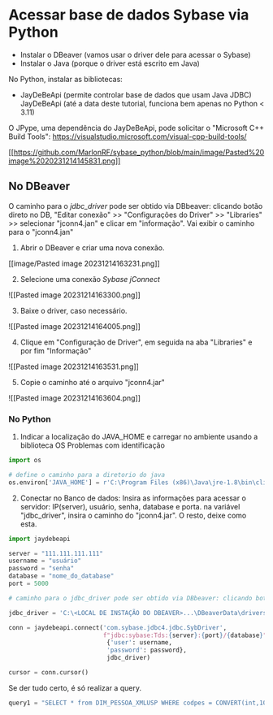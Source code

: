 # Acessar base de dados Sybase via Python

* Instalar o DBeaver (vamos usar o driver dele para acessar o Sybase)
* Instalar o Java (porque o driver está escrito em Java)

No Python, instalar as bibliotecas:
* JayDeBeApi (permite controlar base de dados que usam Java JDBC)
JayDeBeApi (até a data deste tutorial, funciona bem apenas no Python < 3.11)

O JPype, uma dependência do JayDeBeApi, pode solicitar o "Microsoft C++ Build Tools": https://visualstudio.microsoft.com/visual-cpp-build-tools/

[[https://github.com/MarlonRF/sybase_python/blob/main/image/Pasted%20image%2020231214145831.png]]
## No DBeaver


O caminho para o _jdbc_driver_ pode ser obtido via DBbeaver: clicando botão direto no DB, 
"Editar conexão" >> "Configurações do Driver" >> "Libraries" >> selecionar "jconn4.jan" e clicar em "informação". 
Vai exibir o caminho para o "jconn4.jan"

1. Abrir o DBeaver e criar uma nova conexão.

[[image/Pasted image 20231214163231.png]]

2. Selecione uma conexão _Sybase jConnect_

![[Pasted image 20231214163300.png]]

3. Baixe o driver, caso necessário.

![[Pasted image 20231214164005.png]]

4. Clique em "Configuração de Driver", em seguida na aba "Libraries" e por fim "Informação"

![[Pasted image 20231214163531.png]]

5.  Copie o caminho até o arquivo "jconn4.jar"
   
![[Pasted image 20231214163604.png]]


### No Python

1. Indicar a localização do JAVA_HOME e carregar no ambiente usando a biblioteca OS
	Problemas com identificação 

```python
import os

# define o caminho para a diretorio do java
os.environ['JAVA_HOME'] = r'C:\Program Files (x86)\Java\jre-1.8\bin\client'

```

2. Conectar no Banco de dados:
	Insira as informações para acessar o servidor: IP(server), usuário, senha, database e porta.
	na variável "jdbc_driver", insira o caminho do "jconn4.jar". O resto, deixe como esta.
```Python
import jaydebeapi

server = "111.111.111.111"
username = "usuário"
password = "senha"
database = "nome_do_database"
port = 5000

# caminho para o jdbc_driver pode ser obtido via DBbeaver: clicando botão direto no DB, "Editar conexão" >> "Configurações do Driver" >> "Libraries" >> selecionar "jconn4.jan" e clicar em "informação". Vai exibir o caminho para o "jconn4.jan"

jdbc_driver = 'C:\<LOCAL DE INSTAÇÃO DO DBEAVER>...\DBeaverData\drivers\drivers\sybase\jconnect\jconn4.jar'  # caminho obtido pelo DBbeaver: clicando botão direto no DB,

conn = jaydebeapi.connect('com.sybase.jdbc4.jdbc.SybDriver',
						  f"jdbc:sybase:Tds:{server}:{port}/{database}",
						   {'user': username,
						   'password': password},
						   jdbc_driver)

cursor = conn.cursor()
```

Se der tudo certo, é só realizar a query.

```Python
query1 = "SELECT * from DIM_PESSOA_XMLUSP WHERE codpes = CONVERT(int,10592869)"
```
